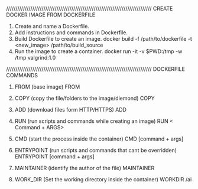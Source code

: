 //////////////////////////////////////////////////////////////////////////////
CREATE DOCKER IMAGE FROM DOCKERFILE

1. Create and name a Dockerfile.
2. Add instructions and commands in Dockerfile.
3. Build Dockerfile to create an image.
	docker build -f /path/to/dockerfile -t <new_image> /path/to/build_source 
4. Run the image to create a container.
	docker run -it -v $PWD:/tmp -w /tmp valgrind:1.0

//////////////////////////////////////////////////////////////////////////////
DOCKERFILE COMMANDS
1. FROM (base image)
	FROM <ImageName>

2. COPY (copy the file/folders to the image/diemond)
	COPY <Source> <Destination> 

3. ADD (download files form HTTP/HTTPS)
	ADD <URL> 

4. RUN (run scripts and commands while creating an image)
	RUN < Command + ARGS>

5. CMD (start the process inside the container)
	CMD [command + args]

6. ENTRYPOINT (run scripts and commands that cant be overridden)
	ENTRYPOINT [command + args]

7. MAINTAINER (identify the author of the file)
	MAINTAINER <NAME>

8. WORK_DIR (Set the working directory inside the container)
WORKDIR /ai
